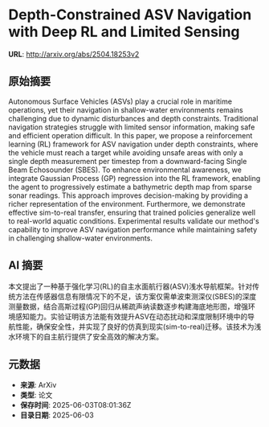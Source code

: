 # Depth-Constrained ASV Navigation with Deep RL and Limited Sensing

**URL**: http://arxiv.org/abs/2504.18253v2

## 原始摘要

Autonomous Surface Vehicles (ASVs) play a crucial role in maritime
operations, yet their navigation in shallow-water environments remains
challenging due to dynamic disturbances and depth constraints. Traditional
navigation strategies struggle with limited sensor information, making safe and
efficient operation difficult. In this paper, we propose a reinforcement
learning (RL) framework for ASV navigation under depth constraints, where the
vehicle must reach a target while avoiding unsafe areas with only a single
depth measurement per timestep from a downward-facing Single Beam Echosounder
(SBES). To enhance environmental awareness, we integrate Gaussian Process (GP)
regression into the RL framework, enabling the agent to progressively estimate
a bathymetric depth map from sparse sonar readings. This approach improves
decision-making by providing a richer representation of the environment.
Furthermore, we demonstrate effective sim-to-real transfer, ensuring that
trained policies generalize well to real-world aquatic conditions. Experimental
results validate our method's capability to improve ASV navigation performance
while maintaining safety in challenging shallow-water environments.


## AI 摘要

本文提出了一种基于强化学习(RL)的自主水面航行器(ASV)浅水导航框架。针对传统方法在传感器信息有限情况下的不足，该方案仅需单波束测深仪(SBES)的深度测量数据，结合高斯过程(GP)回归从稀疏声纳读数逐步构建海底地形图，增强环境感知能力。实验证明该方法能有效提升ASV在动态扰动和深度限制环境中的导航性能，确保安全性，并实现了良好的仿真到现实(sim-to-real)迁移。该技术为浅水环境下的自主航行提供了安全高效的解决方案。

## 元数据

- **来源**: ArXiv
- **类型**: 论文
- **保存时间**: 2025-06-03T08:01:36Z
- **目录日期**: 2025-06-03
